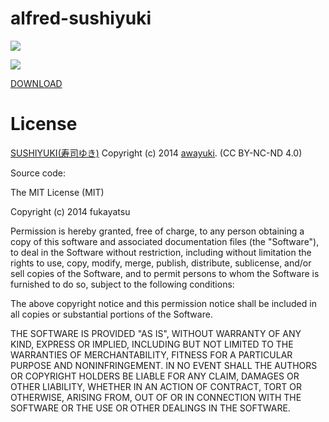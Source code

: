 alfred-sushiyuki
================

[![](https://cloud.githubusercontent.com/assets/1041857/3144506/036913f6-ea23-11e3-9cbf-ddce7fbe31fc.png)](https://cloud.githubusercontent.com/assets/1041857/3144506/036913f6-ea23-11e3-9cbf-ddce7fbe31fc.png)

[![](https://cloud.githubusercontent.com/assets/1041857/3144505/034dc79a-ea23-11e3-9eb0-b2fe1f92e079.png)](https://cloud.githubusercontent.com/assets/1041857/3144505/034dc79a-ea23-11e3-9eb0-b2fe1f92e079.png)

[DOWNLOAD](https://github.com/fukayatsu/alfred-sushiyuki/releases)

# License

[SUSHIYUKI(寿司ゆき)](http://awayuki.net/sushiyuki/)
Copyright (c) 2014 [awayuki](https://github.com/awayuki). (CC BY-NC-ND 4.0)


Source code:

The MIT License (MIT)

Copyright (c) 2014 fukayatsu

Permission is hereby granted, free of charge, to any person obtaining a copy
of this software and associated documentation files (the "Software"), to deal
in the Software without restriction, including without limitation the rights
to use, copy, modify, merge, publish, distribute, sublicense, and/or sell
copies of the Software, and to permit persons to whom the Software is
furnished to do so, subject to the following conditions:

The above copyright notice and this permission notice shall be included in all
copies or substantial portions of the Software.

THE SOFTWARE IS PROVIDED "AS IS", WITHOUT WARRANTY OF ANY KIND, EXPRESS OR
IMPLIED, INCLUDING BUT NOT LIMITED TO THE WARRANTIES OF MERCHANTABILITY,
FITNESS FOR A PARTICULAR PURPOSE AND NONINFRINGEMENT. IN NO EVENT SHALL THE
AUTHORS OR COPYRIGHT HOLDERS BE LIABLE FOR ANY CLAIM, DAMAGES OR OTHER
LIABILITY, WHETHER IN AN ACTION OF CONTRACT, TORT OR OTHERWISE, ARISING FROM,
OUT OF OR IN CONNECTION WITH THE SOFTWARE OR THE USE OR OTHER DEALINGS IN THE
SOFTWARE.